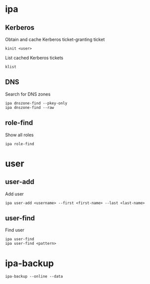 # ipa
## Kerberos
Obtain and cache Kerberos ticket-granting ticket
```
kinit <user>
```
List cached Kerberos tickets
```
klist
```
## DNS
Search for DNS zones
```
ipa dnszone-find --pkey-only
ipa dnszone-find --raw
```
## role-find
Show all roles
```
ipa role-find
```

# user
## user-add
Add user
```
ipa user-add <username> --first <first-name> --last <last-name>
```

## user-find
Find user
```
ipa user-find
ipa user-find <pattern>
```

# ipa-backup
```
ipa-backup --online --data
```